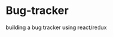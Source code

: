 # Bug-tracker
building a bug tracker using react/redux

<!-- <div>
                    <h4>frameworks</h4>
                    <ul>
                        <li>react</li>
                        <li>express</li>
                    </ul>
                </div>
                <div>
                    <h4>libraries</h4>
                    <ul>
                        <li>redux</li>
                        <li>role based action control (rbac)</li>
                        <li>sequelize</li>
                        <li>material ui</li>
                        <li>react icons</li>
                        <li>JSON web token</li>
                        <li>bcrypt</li>
                    </ul>
                </div>
                <div>
                    <h4>languages</h4>
                    <ul>
                        <li>javaScript</li>
                        <li>JSX</li>
                        <li>sql</li>
                    </ul>
                </div>
                <div>
                    <h2>Creator</h2>
                    <div className='img-card'>
                        <div className='cropped'>
                            <img className='cropped__img' src={ProfilePic} alt='profile' width='200px' height='300px' />
                        </div>
                        <p>Quynn Smith</p>
                        <div >
                            <FaIcons.FaGithub className='github-link' onClick={() => window.location.href = 'https://github.com/qsmity'} />
                        </div>
                    </div>
                </div> -->